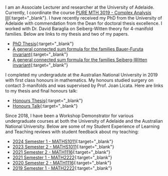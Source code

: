 I am an Associate Lecturer and researcher at the University of Adelaide. Currently, I coordinate the course [PURE MTH 3019 - Complex Analysis III](https://www.adelaide.edu.au/course-outlines/103236/1/sem-2/){:target="_blank"}. I have recently received my PhD from the University of Adelaide with commendation from the Dean for doctoral thesis excellence. I worked with Dr. David Baraglia on Seiberg-Witten theory for 4-manifold families. Below are links to my thesis and two of my papers.

*   [PhD Thesis](./PhDthesis.pdf){:target="_blank"}
*   [A general connected sum formula for the families Bauer-Furuta invariant](https://arxiv.org/abs/2510.14201){:target="_blank"}
*   [A general connected sum formula for the families Seiberg-Witten invariant](https://arxiv.org/abs/2510.17141){:target="_blank"}

I completed my undergradute at the Australian National University in 2019 with first class honours in mathematics. My honours studied surgery on contact 3-manifolds and was supervised by Prof. Joan Licata. Here are links to my thesis and final honours talk:

*   [Honours Thesis](./thesis.pdf){:target="_blank"}
*   [Honours Talk](https://www.youtube.com/watch?v=P3Q9aNFrX8Q){:target="_blank"}

Since 2018, I have been a Workshop Demonstrator for various undergraduate courses at both the University of Adelaide and the Australian National University. Below are some of my Student Experience of Learning and Teaching reviews with student feedback about my teaching:

*   [2024 Semester 1 - MATHS1011](./MATHS1011.2024Sem1.MathematicsIA.pdf){:target="_blank"}
*   [2023 Semester 2 - MATHS1011](./MATHS1012.2023Sem2.MathematicsIB.pdf){:target="_blank"}
*   [2021 Semester 2 - MATH1116](./MATH1116.Sem2.2021.TeacherSurveyResults.pdf){:target="_blank"}
*   [2021 Semester 1 - MATH2222](./MATH2222.Sem1.2021.TeacherSurveyResults.pdf){:target="_blank"}
*   [2020 Semester 2 - MATH1116](./MATH1116.Sem2.2020.TeacherSurveyResults.pdf){:target="_blank"}
*   [2019 Semester 1 - MATH2222](./MATH2222_SELT.pdf){:target="_blank"}
